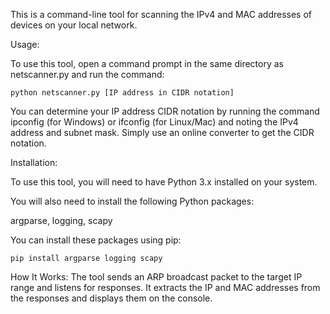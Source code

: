 This is a command-line tool for scanning the IPv4 and MAC addresses of devices on your local network.




Usage:

To use this tool, open a command prompt in the same directory as netscanner.py and run the command:


	python netscanner.py [IP address in CIDR notation]


You can determine your IP address CIDR notation by running the command ipconfig (for Windows) or ifconfig (for Linux/Mac) and noting the IPv4 address and subnet mask. Simply use an online converter to get the CIDR notation.


Installation:

To use this tool, you will need to have Python 3.x installed on your system.

You will also need to install the following Python packages:

argparse,
logging,
scapy

You can install these packages using pip:


	pip install argparse logging scapy


How It Works:
The tool sends an ARP broadcast packet to the target IP range and listens for responses. It extracts the IP and MAC addresses from the responses and displays them on the console.


